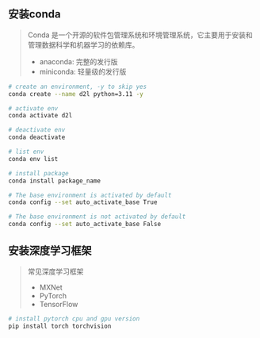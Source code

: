 ## 安装conda

> Conda 是一个开源的软件包管理系统和环境管理系统，它主要用于安装和管理数据科学和机器学习的依赖库。
> - anaconda: 完整的发行版
> - miniconda: 轻量级的发行版

```bash
# create an environment, -y to skip yes
conda create --name d2l python=3.11 -y

# activate env
conda activate d2l

# deactivate env
conda deactivate

# list env
conda env list

# install package
conda install package_name

# The base environment is activated by default
conda config --set auto_activate_base True

# The base environment is not activated by default
conda config --set auto_activate_base False
```

## 安装深度学习框架

> 常见深度学习框架
> - MXNet
> - PyTorch
> - TensorFlow

```bash
# install pytorch cpu and gpu version
pip install torch torchvision
```

